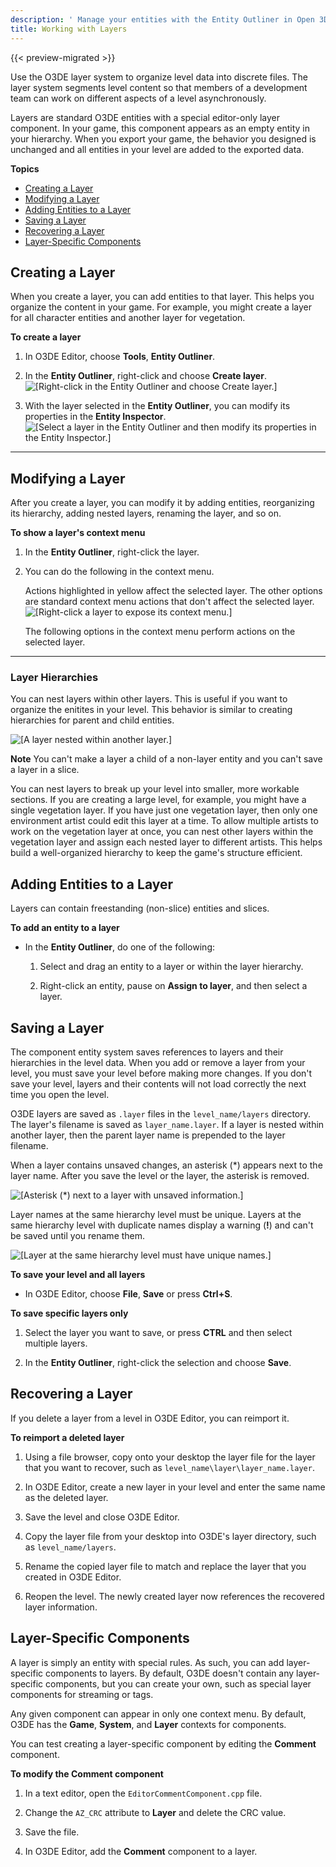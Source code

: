 ```yaml
---
description: ' Manage your entities with the Entity Outliner in Open 3D Engine. '
title: Working with Layers
---
```


{{< preview-migrated >}}

Use the O3DE layer system to organize level data into discrete files. The layer system segments level content so that members of a development team can work on different aspects of a level asynchronously.

Layers are standard O3DE entities with a special editor\-only layer component. In your game, this component appears as an empty entity in your hierarchy. When you export your game, the behavior you designed is unchanged and all entities in your level are added to the exported data.

**Topics**
+ [Creating a Layer](#creating-layers)
+ [Modifying a Layer](#modifying-layers)
+ [Adding Entities to a Layer](#adding-entities-to-layers)
+ [Saving a Layer](#saving-layers)
+ [Recovering a Layer](#recovering-layers)
+ [Layer\-Specific Components](#layer-specific-components)

## Creating a Layer 

When you create a layer, you can add entities to that layer. This helps you organize the content in your game. For example, you might create a layer for all character entities and another layer for vegetation.

**To create a layer**

1. In O3DE Editor, choose **Tools**, **Entity Outliner**.

1. In the **Entity Outliner**, right\-click and choose **Create layer**.
![\[Right-click in the Entity Outliner and choose Create layer.\]](/images/user-guide/component/entity_system/creating-layers.png)

1. With the layer selected in the **Entity Outliner**, you can modify its properties in the **Entity Inspector**.
![\[Select a layer in the Entity Outliner and then modify its properties in the Entity Inspector.\]](/images/user-guide/component/entity_system/modifying-layers-inspector.png)
****


## Modifying a Layer 

After you create a layer, you can modify it by adding entities, reorganizing its hierarchy, adding nested layers, renaming the layer, and so on.

**To show a layer's context menu**

1. In the **Entity Outliner**, right\-click the layer.

1. You can do the following in the context menu.

   Actions highlighted in yellow affect the selected layer. The other options are standard context menu actions that don't affect the selected layer.
![\[Right-click a layer to expose its context menu.\]](/images/user-guide/component/entity_system/modifying-layers.png)

   The following options in the context menu perform actions on the selected layer.
****


### Layer Hierarchies 

You can nest layers within other layers. This is useful if you want to organize the enitites in your level. This behavior is similar to creating hierarchies for parent and child entities.

![\[A layer nested within another layer.\]](/images/user-guide/component/entity_system/layer-hierarchies.png)

**Note**
You can't make a layer a child of a non\-layer entity and you can't save a layer in a slice.

You can nest layers to break up your level into smaller, more workable sections. If you are creating a large level, for example, you might have a single vegetation layer. If you have just one vegetation layer, then only one environment artist could edit this layer at a time. To allow multiple artists to work on the vegetation layer at once, you can nest other layers within the vegetation layer and assign each nested layer to different artists. This helps build a well\-organized hierarchy to keep the game's structure efficient.

## Adding Entities to a Layer 

Layers can contain freestanding \(non\-slice\) entities and slices.

**To add an entity to a layer**
+ In the **Entity Outliner**, do one of the following:

  1. Select and drag an entity to a layer or within the layer hierarchy.

  1. Right\-click an entity, pause on **Assign to layer**, and then select a layer.

## Saving a Layer 

The component entity system saves references to layers and their hierarchies in the level data. When you add or remove a layer from your level, you must save your level before making more changes. If you don't save your level, layers and their contents will not load correctly the next time you open the level.

O3DE layers are saved as `.layer` files in the `level_name/layers` directory. The layer's filename is saved as `layer_name.layer`. If a layer is nested within another layer, then the parent layer name is prepended to the layer filename.

When a layer contains unsaved changes, an asterisk \(\*\) appears next to the layer name. After you save the level or the layer, the asterisk is removed.

![\[Asterisk (*) next to a layer with unsaved information.\]](/images/shared/shared-saving-layers.png)

Layer names at the same hierarchy level must be unique. Layers at the same hierarchy level with duplicate names display a warning \(**\!**\) and can't be saved until you rename them.

![\[Layer at the same hierarchy level must have unique names.\]](/images/user-guide/component/entity_system/saving-layers-duplicate.png)

**To save your level and all layers**
+ In O3DE Editor, choose **File**, **Save** or press **Ctrl+S**.

**To save specific layers only**

1. Select the layer you want to save, or press **CTRL** and then select multiple layers.

1. In the **Entity Outliner**, right\-click the selection and choose **Save**.

## Recovering a Layer 

If you delete a layer from a level in O3DE Editor, you can reimport it.

**To reimport a deleted layer**

1. Using a file browser, copy onto your desktop the layer file for the layer that you want to recover, such as `level_name\layer\layer_name.layer`.

1. In O3DE Editor, create a new layer in your level and enter the same name as the deleted layer.

1. Save the level and close O3DE Editor.

1. Copy the layer file from your desktop into O3DE's layer directory, such as `level_name/layers`.

1. Rename the copied layer file to match and replace the layer that you created in O3DE Editor.

1. Reopen the level. The newly created layer now references the recovered layer information.

## Layer\-Specific Components 

A layer is simply an entity with special rules. As such, you can add layer\-specific components to layers. By default, O3DE doesn't contain any layer\-specific components, but you can create your own, such as special layer components for streaming or tags.

Any given component can appear in only one context menu. By default, O3DE has the **Game**, **System**, and **Layer** contexts for components.

You can test creating a layer\-specific component by editing the **Comment** component.

**To modify the Comment component**

1. In a text editor, open the `EditorCommentComponent.cpp` file.

1. Change the `AZ_CRC` attribute to **Layer** and delete the CRC value.

1. Save the file.

1. In O3DE Editor, add the **Comment** component to a layer.
